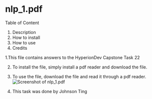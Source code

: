 # nlp_1.pdf


Table of Content
1. Description
2. How to install
3. How to use
4. Credits



1.This file contains answers to the HyperionDev Capstone Task 22

2. To install the file, simply install a pdf reader and download the file.

3. To use the file, download the file and read it through a pdf reader.
![Screenshot of nlp_1.pdf](https://github.com/JohnsonTing/finalCapstone/screenshot_1.png)




4. This task was done by Johnson Ting
